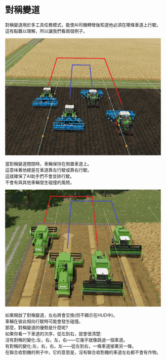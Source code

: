 # 對稱變道

  
對稱變道用於多工具任務模式，能使AI司機轉彎後知道他必須在哪條車道上行駛。  
這有點難以理解，所以讓我們看兩個例子。  


![Image](../assets/images/regularchange_0_0_1020_765.png)

  
當對稱變道關閉時，車輛保持在側置車道上。  
這意味著他總是在車道靠左行駛或靠右行駛。  
這就確保了AI助手們不會並排行駛。  
不會有與其他車輛發生碰撞的風險。  


![Image](../assets/images/symetricchange_0_0_1020_765.png)

  
如果開啟了對稱變道，左右將會交換(但不顯示在HUD中)。  
車輛在彼此相向行駛時可能會發生碰撞。  
那麼，對稱變道的優勢是什麼呢?  
如果你看一下車道的次序，從左到右，就會很清楚:  
沒有對稱的變化:左，右，左，右——它幾乎就像跳過一個車道。  
有對稱的變化:左，右，右，左——從左到右，一條車道接著另一條。  
在聯合收割機的例子中，它的意思是，沒有聯合收割機的車道左右都不會有作物。  


